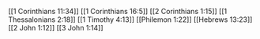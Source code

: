 [[1 Corinthians 11:34]]
[[1 Corinthians 16:5]]
[[2 Corinthians 1:15]]
[[1 Thessalonians 2:18]]
[[1 Timothy 4:13]]
[[Philemon 1:22]]
[[Hebrews 13:23]]
[[2 John 1:12]]
[[3 John 1:14]]
